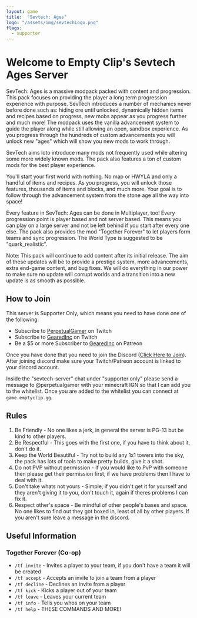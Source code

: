 ```yaml
---
layout: game
title:  "Sevtech: Ages"
logo: "/assets/img/sevtechLogo.png"
flags:  
  - supporter
---
```

# Welcome to Empty Clip's Sevtech Ages Server

SevTech: Ages is a massive modpack packed with content and progression. This pack focuses on providing the player a long term progression experience with purpose. SevTech introduces a number of mechanics never before done such as: hiding ore until unlocked, dynamically hidden items and recipes based on progress, new mobs appear as you progress further and much more! The modpack uses the vanilla advancement system to guide the player along while still allowing an open, sandbox experience. As you progress through the hundreds of custom advancements you will unlock new "ages" which will show you new mods to work through. 

SevTech aims loto introduce many mods not frequently used while altering some more widely known mods. The pack also features a ton of custom mods for the best player experience. 

You'll start your first world with nothing. No map or HWYLA and only a handful of items and recipes. As you progress, you will unlock those features, thousands of items and blocks, and much more. Your goal is to follow through the advancement system from the stone age all the way into space!

Every feature in SevTech: Ages can be done in Multiplayer, too! Every progression point is player based and not server based. This means you can play on a large server and not be left behind if you start after every one else. The pack also provides the mod "Together Forever" to let players form teams and sync progression. The World Type is suggested to be "quark_realistic".

Note: This pack will continue to add content after its initial release. The aim of these updates will be to provide a prestige system, more advancements, extra end-game content, and bug fixes. We will do everything in our power to make sure no update will corrupt worlds and a transition into a new update is as smooth as possible.

## How to Join

This server is Supporter Only, which means you need to have done one of the following:

* Subscribe to [PerpetualGamer](https://twitch.tv/perpetualgamer) on Twitch
* Subscribe to [GearedInc](https://twitch.tv/gearedinc) on Twitch
* Be a $5 or more Subscriber to [GearedInc](https://www.patreon.com/GeardInc/posts) on Patreon

Once you have done that you need to join the Discord ([Click Here to Join](https://link.emptyclip.gg/discord)). After joining discord make sure your Twitch/Patreon account is linked to your discord account.

Inside the "sevtech-server" chat under "supporter only" please send a message to @perpetualgamer with your minecraft IGN so that I can add you to the whitelist. Once you are added to the whitelist you can connect at ```game.emptyclip.gg```.

## Rules

1. Be Friendly - No one likes a jerk, in general the server is PG-13 but be kind to other players.
2. Be Respectful - This goes with the first one, if you have to think about it, don't do it.
3. Keep the World Beautiful - Try not to build any 1x1 towers into the sky, the pack has lots of tools to make pretty builds, give it a shot.
4. Do not PVP without permission - If you would like to PvP with someone then please get their permission first, if we have problems then I have to deal with it.
5. Don't take whats not yours - Simple, if you didn't get it for yourself and they aren't giving it to you, don't touch it, again if theres problems I can fix it.
6. Respect other's space - Be mindful of other people's bases and space. No one likes to find out they got boxed in, least of all by other players. If you aren't sure leave a message in the discord.

## Useful Information

### Together Forever (Co-op)

* `/tf invite` - Invites a player to your team, if you don't have a team it will be created
* `/tf accept` - Accepts an invite to join a team from a player
* `/tf decline` - Declines an invite from a player
* `/tf kick` - Kicks a player out of your team
* `/tf leave` - Leaves your current team
* `/tf info` - Tells you whos on your team
* `/tf help` - THESE COMMANDS AND MORE!
